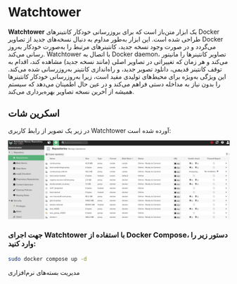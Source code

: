 # Watchtower

**Watchtower** یک ابزار متن‌باز است که برای بروزرسانی خودکار کانتینرهای Docker طراحی شده است. این ابزار به‌طور مداوم به دنبال نسخه‌های جدید از تصاویر Docker می‌گردد و در صورت وجود نسخه جدید، کانتینرهای مرتبط را به‌صورت خودکار به‌روز رسانی می‌کند. Watchtower با اتصال به Docker daemon، تصاویر کانتینرها را مانیتور می‌کند و هر زمان که تغییراتی در تصاویر اصلی (مانند نسخه جدید) مشاهده کند، اقدام به توقف کانتینر قدیمی، دانلود تصویر جدید، و راه‌اندازی کانتینر به‌روزرسانی شده می‌کند. این ویژگی به‌ویژه برای محیط‌های تولیدی مفید است، زیرا به‌روزرسانی خودکار کانتینرها را بدون نیاز به مداخله دستی فراهم می‌کند و در عین حال اطمینان می‌دهد که سیستم همیشه از آخرین نسخه تصاویر بهره‌برداری می‌کند.

## اسکرین شات

در زیر یک تصویر از رابط کاربری Watchtower آورده شده است:

![Screenshot](screenshot.png)

### جهت اجرای Watchtower با استفاده از Docker Compose، دستور زیر را وارد کنید:

```bash
sudo docker compose up -d
```




مدیریت بسته‌های نرم‌افزاری
